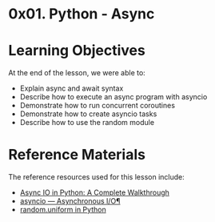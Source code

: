# 0x01. Python - Async 

# Learning Objectives
At the end of the lesson, we were able to:

- Explain async and await syntax
- Describe how to execute an async program with asyncio
- Demonstrate how to run concurrent coroutines
- Demonstrate how to create asyncio tasks
- Describe how to use the random module

# Reference Materials 
The reference resources used for this lesson include:
- [Async IO in Python: A Complete Walkthrough](https://realpython.com/async-io-python/)
- [asyncio — Asynchronous I/O¶](https://docs.python.org/3/library/asyncio.html)
- [random.uniform in Python](https://docs.python.org/3/library/random.html#random.uniform)